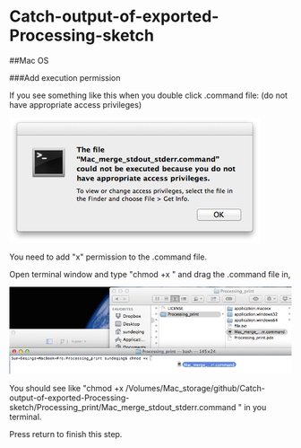 # Catch-output-of-exported-Processing-sketch


##Mac OS

###Add execution permission

If you see something like this when you double click .command file: (do not have appropriate access privileges)

![do not have appropriate access privileges](images/mac_no_x_permission.png)

You need to add "x" permission to the .command file.

Open terminal window and type "chmod +x " and drag the .command file in,

![add access privileges with drag](images/mac_add_x_permission.png)

You should see like "chmod +x /Volumes/Mac_storage/github/Catch-output-of-exported-Processing-sketch/Processing_print/Mac_merge_stdout_stderr.command 
" in you terminal.

Press return to finish this step.


